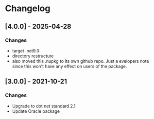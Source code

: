 
# Changelog
## [4.0.0] - 2025-04-28
### Changes
- target .net9.0
- directory restructure
- also moved this .nupkg to its own github repo. Just a evelopers note since this won't have any effect on users of the package.

## [3.0.0] - 2021-10-21
### Changes
- Upgrade to dot net standard 2.1
- Update Oracle package
